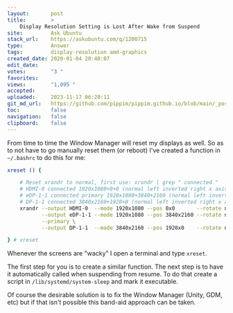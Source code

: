 ```yaml
---
layout:       post
title:        >
    Display Resolution Setting is Lost After Wake from Suspend
site:         Ask Ubuntu
stack_url:    https://askubuntu.com/q/1200715
type:         Answer
tags:         display-resolution amd-graphics
created_date: 2020-01-04 20:40:07
edit_date:    
votes:        "3 "
favorites:    
views:        "1,095 "
accepted:     
uploaded:     2023-11-17 06:20:11
git_md_url:   https://github.com/pippim/pippim.github.io/blob/main/_posts/2020/2020-01-04-Display-Resolution-Setting-is-Lost-After-Wake-from-Suspend.md
toc:          false
navigation:   false
clipboard:    false
---
```


From time to time the Window Manager will reset my displays as well. So as to not have to go manually reset them (or reboot) I've created a function in `~/.bashrc` to do this for me:



``` bash
xreset () {

    # Reset xrandr to normal, first use: xrandr | grep " connected "
    # HDMI-0 connected 1920x1080+0+0 (normal left inverted right x axis y axis) 1107mm x 623mm
    # eDP-1-1 connected primary 1920x1080+3840+2160 (normal left inverted right x axis y axis) 382mm x 215mm
    # DP-1-1 connected 3840x2160+1920+0 (normal left inverted right x axis y axis) 1600mm x 900mm
    xrandr --output HDMI-0  --mode 1920x1080 --pos 0x0       --rotate normal \
           --output eDP-1-1 --mode 1920x1080 --pos 3840x2160 --rotate normal \
           --primary \
           --output DP-1-1  --mode 3840x2160 --pos 1920x0    --rotate normal

} # xreset

```

Whenever the screens are "wacky" I open a terminal and type `xreset`.

The first step for you is to create a similar function. The next step is to have it automatically called when suspending from resume. To do that create a script in `/lib/systemd/system-sleep` and mark it executable.

Of course the desirable solution is to fix the Window Manager (Unity, GDM, etc) but if that isn't possible this band-aid approach can be taken.

